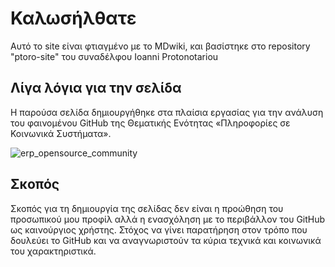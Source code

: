 # Καλωσήλθατε
Αυτό το site είναι φτιαγμένο με το MDwiki, και βασίστηκε στο repository "ptoro-site" του συναδέλφου Ioanni Protonotariou  

## Λίγα λόγια για την σελίδα
Η παρούσα σελίδα δημιουργήθηκε στα πλαίσια  εργασίας για την ανάλυση του φαινομένου GitHub της Θεματικής Ενότητας «Πληροφορίες σε Κοινωνικά Συστήματα». 

![erp_opensource_community](https://cloud.githubusercontent.com/assets/14877897/10590652/8de8ba20-76ba-11e5-9666-8b13ec949e16.png)




## Σκοπός

Σκοπός για τη δημιουργία της σελίδας δεν είναι η προώθηση του προσωπικού μου προφίλ αλλά η ενασχόληση με το περιβάλλον του GitHub ως καινούργιος χρήστης. Στόχος να γίνει παρατήρηση στον τρόπο που δουλεύει το GitHub και να αναγνωριστούν τα κύρια τεχνικά και κοινωνικά του χαρακτηριστικά. 


